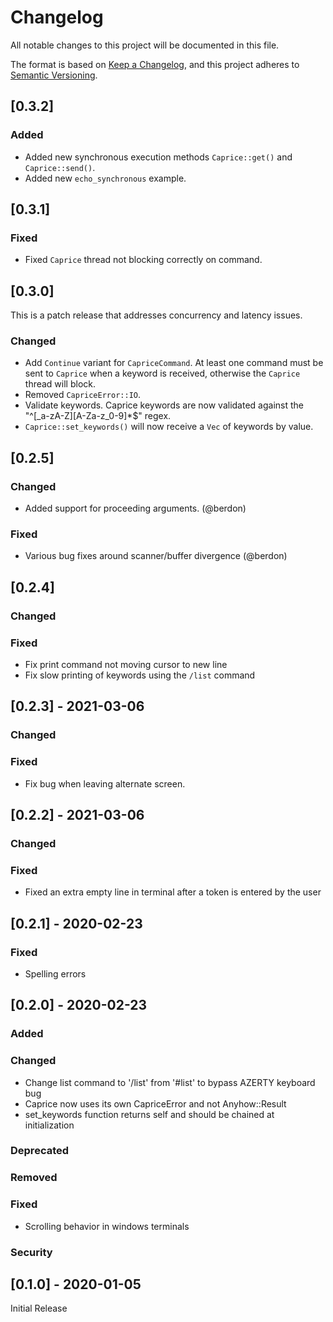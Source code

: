 # Changelog

All notable changes to this project will be documented in this file.

The format is based on [Keep a Changelog](https://keepachangelog.com/en/1.0.0/),
and this project adheres to [Semantic Versioning](https://semver.org/spec/v2.0.0.html).

## [0.3.2]

### Added

- Added new synchronous execution methods `Caprice::get()` and `Caprice::send()`.
- Added new `echo_synchronous` example.

## [0.3.1]

### Fixed

- Fixed `Caprice` thread not blocking correctly on command.

## [0.3.0]

This is a patch release that addresses concurrency and latency issues.

### Changed

- Add `Continue` variant for `CapriceCommand`. At least one command must be
  sent to `Caprice` when a keyword is received, otherwise the `Caprice` thread
  will block.
- Removed `CapriceError::IO`.
- Validate keywords. Caprice keywords are now validated against the "^[_a-zA-Z][A-Za-z_0-9]*$" regex.
- `Caprice::set_keywords()` will now receive a `Vec` of keywords by value.

## [0.2.5]

### Changed

- Added support for proceeding arguments. (@berdon)

### Fixed

- Various bug fixes around scanner/buffer divergence (@berdon)

## [0.2.4]

### Changed

### Fixed

- Fix print command not moving cursor to new line
- Fix slow printing of keywords using the `/list` command

## [0.2.3] - 2021-03-06

### Changed

### Fixed

- Fix bug when leaving alternate screen.

## [0.2.2] - 2021-03-06

### Changed

### Fixed

- Fixed an extra empty line in terminal after a token is entered by the user

## [0.2.1] - 2020-02-23

### Fixed

- Spelling errors

## [0.2.0] - 2020-02-23

### Added

### Changed

- Change list command to '/list' from '#list' to bypass AZERTY keyboard bug
- Caprice now uses its own CapriceError and not Anyhow::Result
- set_keywords function returns self and should be chained at initialization

### Deprecated

### Removed

### Fixed

- Scrolling behavior in windows terminals

### Security

## [0.1.0] - 2020-01-05

Initial Release
